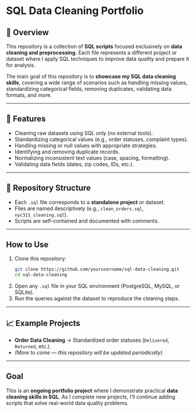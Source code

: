 # SQL Data Cleaning Portfolio

## 📌 Overview
This repository is a collection of **SQL scripts** focused exclusively on **data cleaning and preprocessing**. Each file represents a different project or dataset where I apply SQL techniques to improve data quality and prepare it for analysis.  

The main goal of this repository is to **showcase my SQL data cleaning skills**, covering a wide range of scenarios such as handling missing values, standardizing categorical fields, removing duplicates, validating data formats, and more.  

---

## 🔑 Features
- Cleaning raw datasets using SQL only (no external tools).  
- Standardizing categorical values (e.g., order statuses, complaint types).  
- Handling missing or null values with appropriate strategies.  
- Identifying and removing duplicate records.  
- Normalizing inconsistent text values (case, spacing, formatting).  
- Validating data fields (dates, zip codes, IDs, etc.).  

---

## 📂 Repository Structure
- Each `.sql` file corresponds to a **standalone project** or dataset.  
- Files are named descriptively (e.g., `clean_orders.sql`, `nyc311_cleaning.sql`).  
- Scripts are self-contained and documented with comments.  

---

## How to Use
1. Clone this repository:  
   ```bash
   git clone https://github.com/yourusername/sql-data-cleaning.git
   cd sql-data-cleaning
   ```
2. Open any `.sql` file in your SQL environment (PostgreSQL, MySQL, or SQLite).  
3. Run the queries against the dataset to reproduce the cleaning steps.  

---

## 📈 Example Projects
- **Order Data Cleaning** → Standardized order statuses (`Delivered`, `Returned`, etc.).  
- *(More to come — this repository will be updated periodically)*  

---

## Goal
This is an **ongoing portfolio project** where I demonstrate practical **data cleaning skills in SQL**. As I complete new projects, I’ll continue adding scripts that solve real-world data quality problems.  
